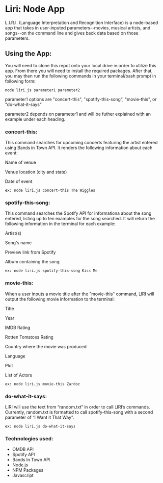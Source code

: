 # Liri: Node App

L.I.R.I. (Language Interpretation and Recognition Interface) is a node-based app that takes in user-inputed parameters--movies, musical artists, and songs--on the command line and gives back data based on those parameters.

## Using the App:
You will need to clone this repot onto your local drive in order to utilize this app. From there you will need to install the required packages. After that, you may then run the following commands in your terminal/bash prompt in following form:

```
node liri.js parameter1 parameter2
```

parameter1 options are "concert-this", "spotify-this-song", "movie-this", or "do-what-it-says"

parameter2 depends on parameter1 and will be futher explained with an example under each heading.

### concert-this:

This command searches for upcoming concerts featuring the artist entered using Bands in Town API. It renders the following information about each event:

Name of venue

Venue location (city and state)

Date of event

```
ex: node liri.js concert-this The Wiggles
```

### spotify-this-song:

This command searches the Spotify API for informationa about the song entered, listing up to ten examples for the song searched. It will return the following information in the terminal for each example:

Artist(s)

Song's name

Preview link from Spotify

Album containing the song

```
ex: node liri.js spotify-this-song Kiss Me
```

### movie-this:

When a user inputs a movie title after the "movie-this" command, LIRI will output the following movie information to the terminal:

Title

Year

IMDB Rating

Rotten Tomatoes Rating

Country where the movie was produced

Language

Plot

List of Actors

```
ex: node liri.js movie-this Zardoz
```

### do-what-it-says:

LIRI will use the text from “random.txt” in order to call LIRI’s commands. Currently, random.txt is formatted to call spotify-this-song with a second parameter of “I Want it That Way”.
```
ex: node liri.js do-what-it-says
```

### Technologies used:
- OMDB API
- Spotify API
- Bands In Town API
- Node.js
- NPM Packages
- Javascript


